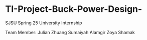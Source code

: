# TI-Project-Buck-Power-Design-
SJSU Spring 25 University Internship


Team Member:
Julian Zhuang
Sumaiyah Alamgir
Zoya Shamak
